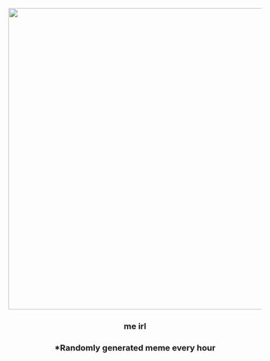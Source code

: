 <p align="center">
        <img src="https://imgur.com/wEdquDR.png" width="600" height="600">
        </p>
        <h3 align="center">me irl</h3>
        <h3 align="center">*Randomly generated meme every hour</h3>
    